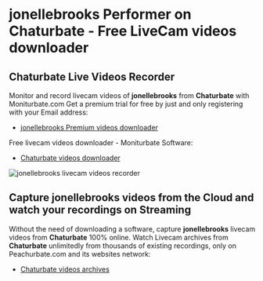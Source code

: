 # jonellebrooks Performer on Chaturbate - Free LiveCam videos downloader

## Chaturbate Live Videos Recorder

Monitor and record livecam videos of **jonellebrooks** from **Chaturbate** with Moniturbate.com
Get a premium trial for free by just and only registering with your Email address:
* [jonellebrooks Premium videos downloader](https://moniturbate.com/request-demo-licence-key.html)

Free livecam videos downloader - Moniturbate Software:
* [Chaturbate videos downloader](https://moniturbate.com/moniturbate-download-software.html)

![jonellebrooks livecam videos recorder](https://peachurnet.com/templates/moniturbate-software.png)


## Capture jonellebrooks videos from the Cloud and watch your recordings on Streaming

Without the need of downloading a software, capture **jonellebrooks** livecam videos from **Chaturbate** 100% online.
Watch Livecam archives from **Chaturbate** unlimitedly from thousands of existing recordings, only on Peachurbate.com and its websites network:
* [Chaturbate videos archives](https://peachurnet.com/)